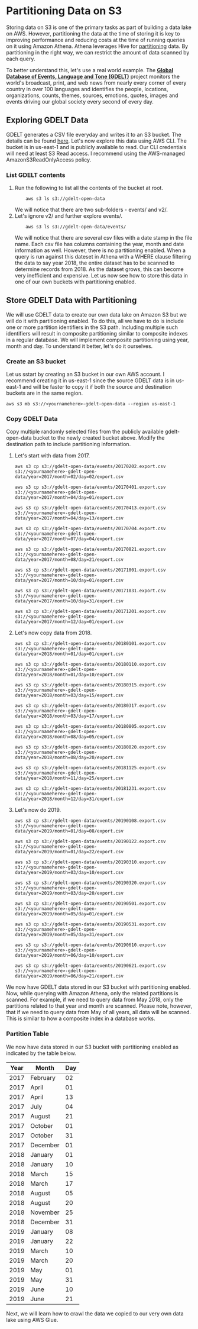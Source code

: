 # Partitioning Data on S3

Storing data on S3 is one of the primary tasks as part of building a data lake on AWS. However, partitioning the data at the time of storing it is key to improving performance and reducing costs at the time of running queries on it using Amazon Athena. Athena leverages Hive for [partitioning](https://cwiki.apache.org/confluence/display/Hive/LanguageManual+DDL#LanguageManualDDL-AlterPartition) data. By partitioning in the right way, we can restrict the amount of data scanned by each query.

To better understand this, let's use a real world example. The [**Global Database of Events, Language and Tone (GDELT)**](https://www.gdeltproject.org/) project monitors the world's broadcast, print, and web news from nearly every corner of every country in over 100 languages and identifies the people, locations, organizations, counts, themes, sources, emotions, quotes, images and events driving our global society every second of every day.

## Exploring GDELT Data

GDELT generates a CSV file everyday and writes it to an S3 bucket. The details can be found [here](https://registry.opendata.aws/gdelt/). Let's now explore this data using AWS CLI. The bucket is in us-east-1 and is publicly available to read. Our CLI credentials will need at least S3 Read access. I recommend using the AWS-managed AmazonS3ReadOnlyAccess policy.

### List GDELT contents
1. Run the following to list all the contents of the bucket at root.
    ```
        aws s3 ls s3://gdelt-open-data
    ```
    We will notice that there are two sub-folders - events/ and v2/.
1. Let's ignore v2/ and further explore events/.
    ```
        aws s3 ls s3://gdelt-open-data/events/
    ```
    We will notice that there are several csv files with a date stamp in the file name. Each csv file has columns containing the year, month and date information as well. However, there is no partitioning enabled. When a query is run against this dateset in Athena with a WHERE clause filtering the data to say year 2018, the entire dataset has to be scanned to determine records from 2018. As the dataset grows, this can become very inefficient and expensive. Let us now see how to store this data in one of our own buckets with partitioning enabled.


## Store GDELT Data with Partitioning

We will use GDELT data to create our own data lake on Amazon S3 but we will do it with partitioning enabled. To do this, all we have to do is include one or more partition identifiers in the S3 path. Including multiple such identifiers will result in composite partitioning similar to composite indexes in a regular database. We will implement composite partitioning using year, month and day. To understand it better, let's do it ourselves.

### Create an S3 bucket
Let us sstart by creating an S3 bucket in our own AWS account. I recommend creating it in us-east-1 since the source GDELT data is in us-east-1 and will be faster to copy it if both the source and destination buckets are in the same region.
```
aws s3 mb s3://<yournamehere>-gdelt-open-data --region us-east-1
```
### Copy GDELT Data
Copy multiple randomly selected files from the publicly available gdelt-open-data bucket to the newly created bucket above. Modify the destination path to include partitioning information.

1. Let's start with data from 2017.
    ```
    aws s3 cp s3://gdelt-open-data/events/20170202.export.csv s3://<yournamehere>-gdelt-open-data/year=2017/month=02/day=02/export.csv
    ```
    ```
    aws s3 cp s3://gdelt-open-data/events/20170401.export.csv s3://<yournamehere>-gdelt-open-data/year=2017/month=04/day=01/export.csv
    ```
    ```
    aws s3 cp s3://gdelt-open-data/events/20170413.export.csv s3://<yournamehere>-gdelt-open-data/year=2017/month=04/day=13/export.csv
    ```
    ```
    aws s3 cp s3://gdelt-open-data/events/20170704.export.csv s3://<yournamehere>-gdelt-open-data/year=2017/month=07/day=04/export.csv
    ```
    ```
    aws s3 cp s3://gdelt-open-data/events/20170821.export.csv s3://<yournamehere>-gdelt-open-data/year=2017/month=08/day=21/export.csv
    ```
    ```
    aws s3 cp s3://gdelt-open-data/events/20171001.export.csv s3://<yournamehere>-gdelt-open-data/year=2017/month=10/day=01/export.csv
    ```
    ```
    aws s3 cp s3://gdelt-open-data/events/20171031.export.csv s3://<yournamehere>-gdelt-open-data/year=2017/month=10/day=31/export.csv
    ```
    ```
    aws s3 cp s3://gdelt-open-data/events/20171201.export.csv s3://<yournamehere>-gdelt-open-data/year=2017/month=12/day=01/export.csv
    ```
1. Let's now copy data from 2018.
    ```
    aws s3 cp s3://gdelt-open-data/events/20180101.export.csv s3://<yournamehere>-gdelt-open-data/year=2018/month=01/day=01/export.csv
    ```
    ```
    aws s3 cp s3://gdelt-open-data/events/20180110.export.csv s3://<yournamehere>-gdelt-open-data/year=2018/month=01/day=10/export.csv
    ```
    ```
    aws s3 cp s3://gdelt-open-data/events/20180315.export.csv s3://<yournamehere>-gdelt-open-data/year=2018/month=03/day=15/export.csv
    ```
    ```
    aws s3 cp s3://gdelt-open-data/events/20180317.export.csv s3://<yournamehere>-gdelt-open-data/year=2018/month=03/day=17/export.csv
    ```
    ```
    aws s3 cp s3://gdelt-open-data/events/20180805.export.csv s3://<yournamehere>-gdelt-open-data/year=2018/month=08/day=05/export.csv
    ```
    ```
    aws s3 cp s3://gdelt-open-data/events/20180820.export.csv s3://<yournamehere>-gdelt-open-data/year=2018/month=08/day=20/export.csv
    ```
    ```
    aws s3 cp s3://gdelt-open-data/events/20181125.export.csv s3://<yournamehere>-gdelt-open-data/year=2018/month=11/day=25/export.csv
    ```
    ```
    aws s3 cp s3://gdelt-open-data/events/20181231.export.csv s3://<yournamehere>-gdelt-open-data/year=2018/month=12/day=31/export.csv
    ```
1. Let's now do 2019.
    ```
    aws s3 cp s3://gdelt-open-data/events/20190108.export.csv s3://<yournamehere>-gdelt-open-data/year=2019/month=01/day=08/export.csv
    ```
    ```
    aws s3 cp s3://gdelt-open-data/events/20190122.export.csv s3://<yournamehere>-gdelt-open-data/year=2019/month=01/day=22/export.csv
    ```
    ```
    aws s3 cp s3://gdelt-open-data/events/20190310.export.csv s3://<yournamehere>-gdelt-open-data/year=2019/month=03/day=10/export.csv
    ```
    ```
    aws s3 cp s3://gdelt-open-data/events/20190320.export.csv s3://<yournamehere>-gdelt-open-data/year=2019/month=03/day=20/export.csv
    ```
    ```
    aws s3 cp s3://gdelt-open-data/events/20190501.export.csv s3://<yournamehere>-gdelt-open-data/year=2019/month=05/day=01/export.csv
    ```
    ```
    aws s3 cp s3://gdelt-open-data/events/20190531.export.csv s3://<yournamehere>-gdelt-open-data/year=2019/month=05/day=31/export.csv
    ```
    ```
    aws s3 cp s3://gdelt-open-data/events/20190610.export.csv s3://<yournamehere>-gdelt-open-data/year=2019/month=06/day=10/export.csv
    ```
    ```
    aws s3 cp s3://gdelt-open-data/events/20190621.export.csv s3://<yournamehere>-gdelt-open-data/year=2019/month=06/day=21/export.csv
    ```
We now have GDELT data stored in our S3 bucket with partitioning enabled. Now, while querying with Amazon Athena, only the related partitions is scanned. For example, if we need to query data from May 2018, only the partitions related to that year and month are scanned. Please note, however, that if we need to query data from May of all years, all data will be scanned. This is similar to how a composite index in a database works.

### Partition Table
We now have data stored in our S3 bucket with partitioning enabled as indicated by the table below.

Year | Month | Day
------------ | ------------- | -------------
2017 | February | 02
2017 | April | 01
2017 | April | 13
2017 | July | 04
2017 | August | 21
2017 | October | 01
2017 | October | 31
2017 | December | 01
2018 | January | 01
2018 | January | 10
2018 | March | 15
2018 | March | 17
2018 | August | 05
2018 | August | 20
2018 | November | 25
2018 | December | 31
2019 | January | 08
2019 | January | 22
2019 | March | 10
2019 | March | 20
2019 | May | 01
2019 | May | 31
2019 | June | 10
2019 | June | 21

Next, we will learn how to crawl the data we copied to our very own data lake using AWS Glue.
